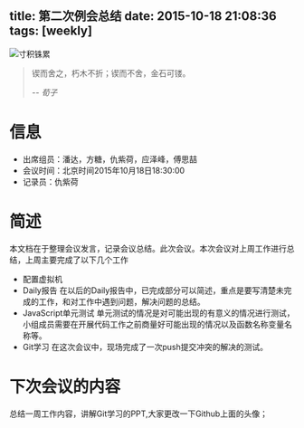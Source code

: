 title: 第二次例会总结
date: 2015-10-18 21:08:36
tags: [weekly]
---
![寸积铢累](/img/autumn.jpg) 
>锲而舍之，朽木不折；锲而不舍，金石可镂。
>
>-- <cite>荀子</cite>

# 信息
- 出席组员：潘达，方糖，仇紫荷，应泽峰，傅思喆
- 会议时间：北京时间2015年10月18日18:30:00
- 记录员：仇紫荷

# 简述
本文档在于整理会议发言，记录会议总结。此次会议。本次会议对上周工作进行总结，上周主要完成了以下几个工作
- 配置虚拟机
- Daily报告
在以后的Daily报告中，已完成部分可以简述，重点是要写清楚未完成的工作，和对工作中遇到问题，解决问题的总结。
- JavaScript单元测试
单元测试的情况是对可能出现的有意义的情况进行测试，小组成员需要在开展代码工作之前商量好可能出现的情况以及函数名称变量名称等。
- Git学习
在这次会议中，现场完成了一次push提交冲突的解决的测试。


# 下次会议的内容
总结一周工作内容，讲解Git学习的PPT,大家更改一下Github上面的头像；
